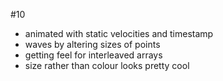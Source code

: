 #10

* animated with static velocities and timestamp
* waves by altering sizes of points
* getting feel for interleaved arrays
* size rather than colour looks pretty cool
